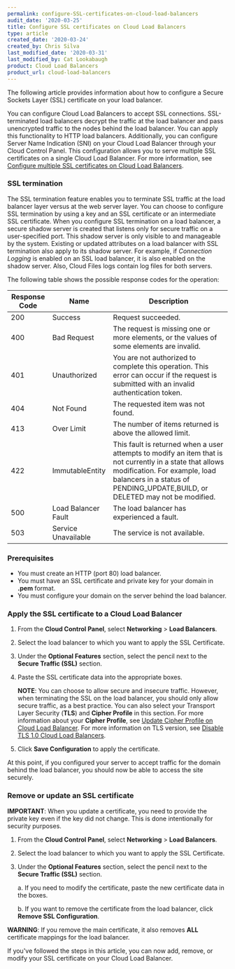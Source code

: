 ```yaml
---
permalink: configure-SSL-certificates-on-cloud-load-balancers
audit_date: '2020-03-25'
title: Configure SSL certificates on Cloud Load Balancers
type: article
created_date: '2020-03-24'
created_by: Chris Silva
last_modified_date: '2020-03-31'
last_modified_by: Cat Lookabaugh
product: Cloud Load Balancers
product_url: cloud-load-balancers
---
```


The following article provides information about how to configure a Secure Sockets Layer (SSL) certificate on your load balancer.

You can configure Cloud Load Balancers to accept SSL connections. SSL-terminated load balancers decrypt the traffic at the load balancer and pass unencrypted traffic to the nodes behind the load balancer. You can apply this functionality to HTTP load balancers. Additionally, you can configure Server Name Indication (SNI) on your Cloud Load Balancer through your Cloud Control Panel. This configuration allows you to serve multiple SSL certificates on a single Cloud Load Balancer. For more information, see [Configure multiple SSL certificates on Cloud Load Balancers](/support/how-to/configure-multiple-SSL-certificates-on-cloud-load-balancers/).

### SSL termination

The SSL termination feature enables you to terminate SSL traffic at the load balancer layer versus at the web server layer. You can choose to configure SSL termination by using a key and an SSL certificate or an intermediate SSL certificate. When you configure SSL termination on a load balancer, a secure shadow server is created that listens only for secure traffic on a user-specified port. This shadow server is only visible to and manageable by the system. Existing or updated attributes on a load balancer with SSL termination also apply to its shadow server. For example, if *Connection Logging* is enabled on an SSL load balancer, it is also enabled on the shadow server. Also, Cloud Files logs contain log files for both servers.

The following table shows the possible response codes for the operation:

**Response Code**|**Name**|**Description**
-----|-----|-----
200|Success|Request succeeded.
400|Bad Request|The request is missing one or more elements, or the values of some elements are invalid.
401|Unauthorized|You are not authorized to complete this operation. This error can occur if the request is submitted with an invalid authentication token.
404|Not Found|The requested item was not found.
413|Over Limit|The number of items returned is above the allowed limit.
422|ImmutableEntity|This fault is returned when a user attempts to modify an item that is not currently in a state that allows modification. For example, load balancers in a status of PENDING\_UPDATE,BUILD, or DELETED may not be modified.
500|Load Balancer Fault|The load balancer has experienced a fault.
503|Service Unavailable|The service is not available.


### Prerequisites

- You must create an HTTP (port 80) load balancer.
- You must have an SSL certificate and private key for your domain in **.pem** format.
- You must configure your domain on the server behind the load balancer. 

### Apply the SSL certificate to a Cloud Load Balancer

1. From the **Cloud Control Panel**, select **Networking** > **Load Balancers**. 

2. Select the load balancer to which you want to apply the SSL Certificate. 

3. Under the **Optional Features** section, select the pencil next to the **Secure Traffic (SSL)** section. 

4. Paste the SSL certificate data into the appropriate boxes.

    **NOTE**: You can choose to allow secure and insecure traffic. However, when terminating the SSL on the load
    balancer, you should only allow   secure traffic, as a best practice. You can also select your Transport Layer
    Security (**TLS**) and **Cipher Profile** in this section. For more information about your **Cipher Profile**,
    see [Update Cipher Profile on Cloud Load Balancer](/support/how-to/update-the-cipher-profile-on-a-cloud-load-balancer).
    For more information on TLS version, see [Disable TLS 1.0 Cloud Load Balancers](/support/how-to/disable-tls1-for-cloud-load-balancers/).

5. Click **Save Configuration** to apply the certificate. 

At this point, if you configured your server to accept traffic for the domain behind the load balancer, you should now be able to access the site securely. 

### Remove or update an SSL certificate

**IMPORTANT**: When you update a certificate, you need to provide the private key even if the key did not change. This is done intentionally for security purposes. 

1. From the **Cloud Control Panel**, select **Networking** > **Load Balancers**. 

2. Select the load balancer to which you want to apply the SSL Certificate. 

3. Under the **Optional Features** section, select the pencil next to the **Secure Traffic (SSL)** section. 

   a. If you need to modify the certificate, paste the new certificate data in the boxes. 
	
   b. If you want to remove the certificate from the load balancer, click **Remove SSL Configuration**. 

**WARNING**: If you remove the main certificate, it also removes **ALL** certificate mappings for the load balancer. 


If you've followed the steps in this article, you can now add, remove, or modify your SSL certificate on your Cloud Load Balancer.
